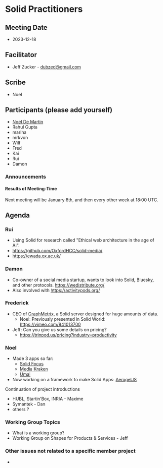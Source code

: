 # Solid Practitioners

## Meeting Date
* 2023-12-18


## Facilitator 
* Jeff Zucker - dubzed@gmail.com

## Scribe
* Noel

## Participants (please add yourself)

- [Noel De Martin](https://noeldemartin.com)
- Rahul Gupta
- mariha
- mrkvon
- Wilf
- Fred
- Kai
- Rui
- Damon
  
### Announcements

#### Results of Meeting-Time

Next meeting will be January 8th, and then every other week at 18:00 UTC.

## Agenda

### Rui

- Using Solid for research called "Ethical web architecture in the age of AI".
- https://github.com/OxfordHCC/solid-media/
- https://ewada.ox.ac.uk/

### Damon

- Co-owner of a social media startup, wants to look into Solid, Bluesky, and other protocols. https://wedistribute.org/
- Also involved with https://activitypods.org/

### Frederick

- CEO of [GraphMetrix](https://graphmetrix.com/), a Solid server designed for huge amounts of data.
    - Noel: Previously presented in Solid World: https://vimeo.com/841013700
- Jeff: Can you give us some details on pricing?
    - https://trinpod.us/pricing?industry=productivity

### Noel

- Made 3 apps so far:
    - [Solid Focus](https://noeldemartin.github.io/solid-focus/)
    - [Media Kraken](https://noeldemartin.github.io/media-kraken/)
    - [Umai](https://umai.noeldemartin.com/)
- Now working on a framework to make Solid Apps: [AerogelJS](https://aerogel.js.org)


Continuation of project introductions

* HUBL, Startin'Box, INRIA - Maxime
* Symantek - Dan
* others ?

### Working Group Topics
* What is a working group?
* Working Group on Shapes for Products & Services - Jeff

### Other issues not related to a specific member project
*
 
